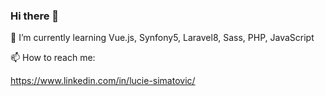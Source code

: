 ### Hi there 👋

🌱 I’m currently learning Vue.js, Synfony5, Laravel8, Sass, PHP, JavaScript

 📫 How to reach me:
 
 https://www.linkedin.com/in/lucie-simatovic/
 

<!--
**Noigrume/Noigrume** is a ✨ _special_ ✨ repository because its `README.md` (this file) appears on your GitHub profile.

Here are some ideas to get you started:

- 🔭 I’m currently working on ...
🌱 I’m currently learning ...
- 👯 I’m looking to collaborate on ...
- 🤔 I’m looking for help with ...
- 💬 Ask me about ...
- 📫 How to reach me: ...
- 😄 Pronouns: ...
- ⚡ Fun fact: ...
-->
